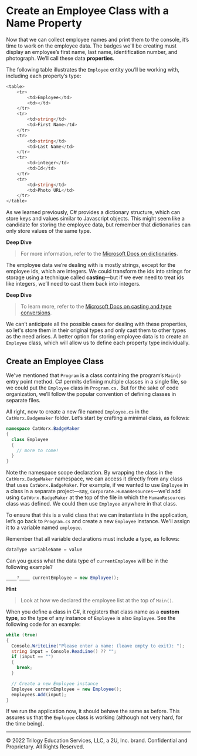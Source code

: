 # Create an Employee Class with a Name Property

Now that we can collect employee names and print them to the console, it’s time to work on the employee data. The badges we'll be creating must display an employee’s first name, last name, identification number, and photograph. We’ll call these data **properties**.

The following table illustrates the `Employee` entity you’ll be working with, including each property’s type:

```cs
<table>
    <tr>
        <td>Employee</td>
        <td></td>
    </tr>
    <tr>
        <td>string</td>
        <td>First Name</td>
    </tr>
    <tr>
        <td>string</td>
        <td>Last Name</td>
    </tr>
    <tr>
        <td>integer</td>
        <td>Id</td>
    </tr>
    <tr>
        <td>string</td>
        <td>Photo URL</td>
    </tr>
</table>
```

As we learned previously, C# provides a dictionary structure, which can store keys and values similar to Javascript objects. This might seem like a candidate for storing the employee data, but remember that dictionaries can only store values of the same type.

**Deep Dive**

> For more information, refer to the [Microsoft Docs on dictionaries](https://docs.microsoft.com/en-us/dotnet/api/system.collections.generic.dictionary-2?view=netframework-4.8).

The employee data we’re dealing with is mostly strings, except for the employee ids, which are integers. We could transform the ids into strings for storage using a technique called **casting**—but if we ever need to treat ids like integers, we’ll need to cast them back into integers.

**Deep Dive**

> To learn more, refer to the [Microsoft Docs on casting and type conversions](https://docs.microsoft.com/en-us/dotnet/csharp/programming-guide/types/casting-and-type-conversions).

We can’t anticipate all the possible cases for dealing with these properties, so let's store them in their original types and only cast them to other types as the need arises. A better option for storing employee data is to create an `Employee` class, which will allow us to define each property type individually.

## Create an Employee Class

We've mentioned that `Program` is a class containing the program’s `Main()` entry point method. C# permits defining multiple classes in a single file, so we could put the `Employee` class in `Program.cs.` But for the sake of code organization, we’ll follow the popular convention of defining classes in separate files.

All right, now to create a new file named `Employee.cs` in the `CatWorx.Badgemaker` folder. Let’s start by crafting a minimal class, as follows:

```cs
namespace CatWorx.BadgeMaker
{
  class Employee
  {
    // more to come!
  }
}
```

Note the namespace scope declaration. By wrapping the class in the `CatWorx.BadgeMaker` namespace, we can access it directly from any class that uses `CatWorx.BadgeMaker`. For example, if we wanted to use `Employee` in a class in a separate project—say, `Corporate.HumanResources`—we'd add using `CatWorx.BadgeMaker` at the top of the file in which the `HumanResources` class was defined. We could then use `Employee` anywhere in that class.

To ensure that this is a valid class that we can instantiate in the application, let’s go back to `Program.cs` and create a new `Employee` instance. We'll assign it to a variable named `employee`.

Remember that all variable declarations must include a type, as follows:

```cs
dataType variableName = value
```

Can you guess what the data type of `currentEmployee` will be in the following example?

```cs
____?____ currentEmployee = new Employee();
```

**Hint**

> Look at how we declared the employee list at the top of `Main()`.
  
When you define a class in C#, it registers that class name as a **custom type**, so the type of any instance of `Employee` is also `Employee`. See the following code for an example:

```cs
while (true)
{
  Console.WriteLine("Please enter a name: (leave empty to exit): ");
  string input = Console.ReadLine() ?? "";
  if (input == "")
  {
    break;
  }

  // Create a new Employee instance
  Employee currentEmployee = new Employee();
  employees.Add(input);
}
```

If we run the application now, it should behave the same as before. This assures us that the `Employee` class is working (although not very hard, for the time being).

---
© 2022 Trilogy Education Services, LLC, a 2U, Inc. brand. Confidential and Proprietary. All Rights Reserved.